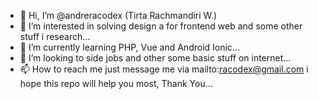 - 👋 Hi, I’m @andreracodex (Tirta Rachmandiri W.)
- 👀 I’m interested in solving design a for frontend web and some other stuff i research...
- 🌱 I’m currently learning PHP, Vue and Android Ionic...
- 💞️ I’m looking to side jobs and other some basic stuff on internet...
- 📫 How to reach me just message me via mailto:racodex@gmail.com i hope this repo will help you most, Thank You...

<!---
andreracodex/andreracodex is a ✨ special ✨ repository because its `README.md` (this file) appears on your GitHub profile.
You can click the Preview link to take a look at your changes.
--->
